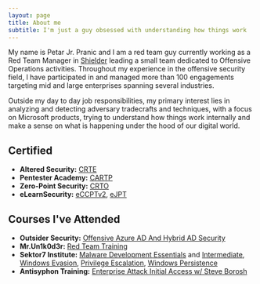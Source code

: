 ```yaml
---
layout: page
title: About me
subtitle: I'm just a guy obsessed with understanding how things work
---
```


My name is Petar Jr. Pranic and I am a red team guy currently working as a Red Team Manager in [Shielder](https://www.shielder.com) leading a small team dedicated to Offensive Operations activities.
Throughout my experience in the offensive security field, I have participated in and managed more than 100 engagements targeting mid and large enterprises spanning several industries.<br>

Outside my day to day job responsibilities, my primary interest lies in analyzing and detecting adversary tradecrafts and techniques, with a focus on Microsoft products, trying to understand how things work internally and make a sense on what is happening under the hood of our digital world.  

## Certified

- **Altered Security:** [CRTE](https://www.credential.net/9c446c35-f958-4046-89db-e99758da67ce)
- **Pentester Academy:** [CARTP](https://www.credential.net/bfac5619-a21a-454a-92ad-3436ba66ab27)
- **Zero-Point Security:** [CRTO](https://eu.badgr.com/public/assertions/gdSkuexmRvGDj4ip47eGXA)
- **eLearnSecurity:** [eCCPTv2](https://drive.google.com/file/d/1RcSxr-e3wnr4tX7mYYOeCxcQi94yThdH/view), [eJPT](https://drive.google.com/file/d/1vC4DP8abT-CJffV0VBeZ-7Tnef-s0hNm/view)

## Courses I've Attended
- **Outsider Security:** [Offensive Azure AD And Hybrid AD Security](https://drive.google.com/file/d/1qebk-apOj3-QUuKKGgRafmyGs-5gLVSK/view)
- **Mr.Un1k0d3r:** [Red Team Training](https://drive.google.com/file/d/1_OM_VyE1w2_i2eizUoXnHS-ROJN1FkRG/view)
- **Sektor7 Institute:** [Malware Development Essentials](https://drive.google.com/file/d/1wWxDtkv3wqytcqOvPXBmQWyrafNVSb1w/view) and [Intermediate](https://drive.google.com/file/d/1o5Mw1qDAlzZFXz_v1TmNaz1-coELRVUa/view), [Windows Evasion](https://drive.google.com/file/d/1__TN5DXjTPDZyq7O0YHc5ZIHKK70UCGr/view), [Privilege Escalation](https://drive.google.com/file/d/1Q3cA-_X_tFXLbVhTu5oHojErDC8cwwjn/view), [Windows Persistence](https://drive.google.com/file/d/1YYKlCAxZDgSEi-LAojv4wiENSw2aEShH/view)
- **Antisyphon Training:** [Enterprise Attack Initial Access w/ Steve Borosh](https://drive.google.com/file/d/1s5vmo2c7H9g6GO77WRhJ85PsLvePxRxw/view)
